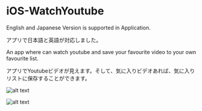 # iOS-WatchYoutube

English and Japanese Version is supported in Application.

アプリで日本語と英語が対応しました。

An app where can watch youtube and save your favourite video to your own favourite list. 

アプリでYoutubeビデオが見えます。そして、気に入りビデオあれば、気に入りリストに保存することができます。

![alt text](https://user-images.githubusercontent.com/29646481/50554039-c3eba800-0cf6-11e9-959b-f35e6a21a198.PNG)


![alt text](https://user-images.githubusercontent.com/29646481/50554032-7b33ef00-0cf6-11e9-899c-8a9e6827b5dd.PNG)
